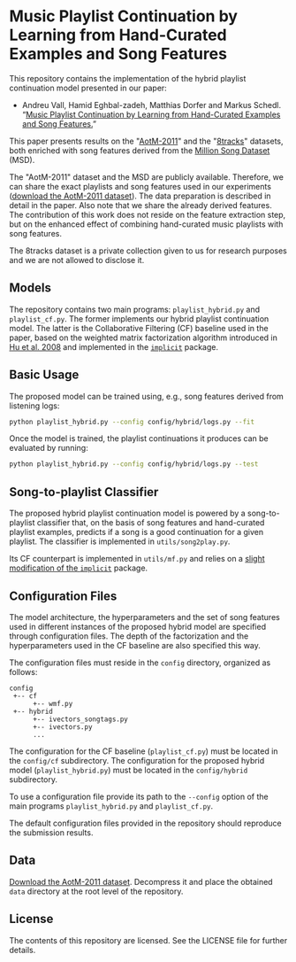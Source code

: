 Music Playlist Continuation by Learning from Hand-Curated Examples and Song Features
====================================================================================

This repository contains the implementation of the hybrid playlist continuation model presented in our paper:

* Andreu Vall, Hamid Eghbal-zadeh, Matthias Dorfer and Markus Schedl. “[Music Playlist Continuation by Learning from Hand-Curated Examples and Song Features.](https://arxiv.org/pdf/1705.08283.pdf)”

This paper presents results on the "[AotM-2011](https://bmcfee.github.io/data/aotm2011.html)"  and the "[8tracks](https://8tracks.com/)" datasets, both enriched with song features derived from the [Million Song Dataset](https://labrosa.ee.columbia.edu/millionsong/) (MSD).

The "AotM-2011" dataset and the MSD are publicly available. Therefore, we can share the exact playlists and song features used in our experiments ([download the AotM-2011 dataset](http://www.cp.jku.at/datasets/recommendation/data_HybridPlaylistContinuation.zip)). The data preparation is described in detail in the paper. Also note that we share the already derived features. The contribution of this work does not reside on the feature extraction step, but on the enhanced effect of combining hand-curated music playlists with song features.

 The 8tracks dataset is a private collection given to us for research purposes and we are not allowed to disclose it.

## Models

The repository contains two main programs: `playlist_hybrid.py` and `playlist_cf.py`. The former implements our hybrid playlist continuation model. The latter is the Collaborative Filtering (CF) baseline used in the paper, based on the weighted matrix factorization algorithm introduced in [Hu et al. 2008](http://yifanhu.net/PUB/cf.pdf) and implemented in the [`implicit`](https://github.com/benfred/implicit) package.

## Basic Usage

The proposed model can be trained using, e.g., song features derived from listening logs:
```bash
python playlist_hybrid.py --config config/hybrid/logs.py --fit
```

Once the model is trained, the playlist continuations it produces can be evaluated by running:
```bash
python playlist_hybrid.py --config config/hybrid/logs.py --test
```

## Song-to-playlist Classifier

The proposed hybrid playlist continuation model is powered by a song-to-playlist classifier that, on the basis of song features and hand-curated playlist examples, predicts if a song is a good continuation for a given playlist. The classifier is implemented in `utils/song2play.py`.

Its CF counterpart is implemented in `utils/mf.py` and relies on a [slight modification of the `implicit`](https://github.com/andreuvall/implicit) package.


## Configuration Files

The model architecture, the hyperparameters and the set of song features used in different instances of the proposed hybrid model are specified through configuration files. The depth of the factorization and the hyperparameters used in the CF baseline are also specified this way.

The configuration files must reside in the `config` directory, organized as follows:
```
config
 +-- cf
      +-- wmf.py
 +-- hybrid
      +-- ivectors_songtags.py
      +-- ivectors.py
      ...
```
The configuration for the CF baseline (`playlist_cf.py`) must be located in the `config/cf` subdirectory. The configuration for the proposed hybrid model (`playlist_hybrid.py`) must be located in the `config/hybrid` subdirectory.

To use a configuration file provide its path to the `--config` option of the main programs `playlist_hybrid.py` and `playlist_cf.py`.

The default configuration files provided in the repository should reproduce the submission results.

## Data

[Download the AotM-2011 dataset](http://www.cp.jku.at/datasets/recommendation/data_HybridPlaylistContinuation.zip). Decompress it and place the obtained `data` directory at the root level of the repository.

## License

The contents of this repository are licensed. See the LICENSE file for further details.
